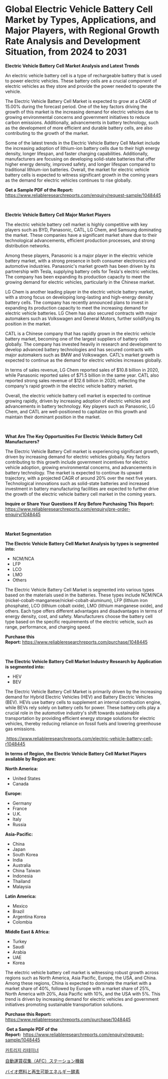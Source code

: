<p><h1>Global Electric Vehicle Battery Cell Market by Types, Applications, and Major Players, with Regional Growth Rate Analysis and Development Situation, from 2024 to 2031</h1></p><p><strong>Electric Vehicle Battery Cell Market Analysis and Latest Trends</strong></p>
<p><p>An electric vehicle battery cell is a type of rechargeable battery that is used to power electric vehicles. These battery cells are a crucial component of electric vehicles as they store and provide the power needed to operate the vehicle.</p><p>The Electric Vehicle Battery Cell Market is expected to grow at a CAGR of 15.00% during the forecast period. One of the key factors driving the growth of this market is the increasing demand for electric vehicles due to growing environmental concerns and government initiatives to reduce carbon emissions. Additionally, advancements in battery technology, such as the development of more efficient and durable battery cells, are also contributing to the growth of the market.</p><p>Some of the latest trends in the Electric Vehicle Battery Cell Market include the increasing adoption of lithium-ion battery cells due to their high energy density, longer lifespan, and faster charging capabilities. Additionally, manufacturers are focusing on developing solid-state batteries that offer higher energy density, improved safety, and longer lifespan compared to traditional lithium-ion batteries. Overall, the market for electric vehicle battery cells is expected to witness significant growth in the coming years as the demand for electric vehicles continues to rise globally.</p></p>
<p><strong>Get a Sample PDF of the Report:&nbsp;</strong> <a href="https://www.reliableresearchreports.com/enquiry/request-sample/1048445">https://www.reliableresearchreports.com/enquiry/request-sample/1048445</a></p>
<p>&nbsp;</p>
<p><strong>Electric Vehicle Battery Cell Major Market Players</strong></p>
<p><p>The electric vehicle battery cell market is highly competitive with key players such as BYD, Panasonic, CATL, LG Chem, and Samsung dominating the market. These companies have a significant market share due to their technological advancements, efficient production processes, and strong distribution networks.</p><p>Among these players, Panasonic is a major player in the electric vehicle battery market, with a strong presence in both consumer electronics and automotive industries. Panasonic's market growth has been driven by its partnership with Tesla, supplying battery cells for Tesla's electric vehicles. The company has been expanding its production capacity to meet the growing demand for electric vehicles, particularly in the Chinese market.</p><p>LG Chem is another leading player in the electric vehicle battery market, with a strong focus on developing long-lasting and high-energy density battery cells. The company has recently announced plans to invest in expanding its production capacity to meet the increasing demand for electric vehicle batteries. LG Chem has also secured contracts with major automakers such as Volkswagen and General Motors, further solidifying its position in the market.</p><p>CATL is a Chinese company that has rapidly grown in the electric vehicle battery market, becoming one of the largest suppliers of battery cells globally. The company has invested heavily in research and development to develop advanced battery technologies and has secured contracts with major automakers such as BMW and Volkswagen. CATL's market growth is expected to continue as the demand for electric vehicles increases globally.</p><p>In terms of sales revenue, LG Chem reported sales of $10.8 billion in 2020, while Panasonic reported sales of $71.5 billion in the same year. CATL also reported strong sales revenue of $12.6 billion in 2020, reflecting the company's rapid growth in the electric vehicle battery market.</p><p>Overall, the electric vehicle battery cell market is expected to continue growing rapidly, driven by increasing adoption of electric vehicles and advancements in battery technology. Key players such as Panasonic, LG Chem, and CATL are well-positioned to capitalize on this growth and maintain their dominant position in the market.</p></p>
<p>&nbsp;</p>
<p><strong>What Are The Key Opportunities For Electric Vehicle Battery Cell Manufacturers?</strong></p>
<p><p>The Electric Vehicle Battery Cell market is experiencing significant growth, driven by increasing demand for electric vehicles globally. Key factors contributing to this growth include government incentives for electric vehicle adoption, growing environmental concerns, and advancements in battery technology. The market is expected to continue its upward trajectory, with a projected CAGR of around 20% over the next five years. Technological innovations such as solid-state batteries and increased investment in battery manufacturing facilities are expected to further drive the growth of the electric vehicle battery cell market in the coming years.</p></p>
<p><strong>Inquire or Share Your Questions If Any Before Purchasing This Report:</strong> <a href="https://www.reliableresearchreports.com/enquiry/pre-order-enquiry/1048445">https://www.reliableresearchreports.com/enquiry/pre-order-enquiry/1048445</a></p>
<p>&nbsp;</p>
<p><strong>Market Segmentation</strong></p>
<p><strong>The Electric Vehicle Battery Cell Market Analysis by types is segmented into:</strong></p>
<p><ul><li>NCM/NCA</li><li>LFP</li><li>LCO</li><li>LMO</li><li>Others</li></ul></p>
<p><p>The Electric Vehicle Battery Cell Market is segmented into various types based on the materials used in the batteries. These types include NCM/NCA (nickel-cobalt-manganese/nickel-cobalt-aluminum), LFP (lithium iron phosphate), LCO (lithium cobalt oxide), LMO (lithium manganese oxide), and others. Each type offers different advantages and disadvantages in terms of energy density, cost, and safety. Manufacturers choose the battery cell type based on the specific requirements of the electric vehicle, such as range, performance, and charging speed.</p></p>
<p><strong>Purchase this Report:&nbsp;</strong><a href="https://www.reliableresearchreports.com/purchase/1048445">https://www.reliableresearchreports.com/purchase/1048445</a></p>
<p>&nbsp;</p>
<p><strong>The Electric Vehicle Battery Cell Market Industry Research by Application is segmented into:</strong></p>
<p><ul><li>HEV</li><li>BEV</li></ul></p>
<p><p>The Electric Vehicle Battery Cell Market is primarily driven by the increasing demand for Hybrid Electric Vehicles (HEV) and Battery Electric Vehicles (BEV). HEVs use battery cells to supplement an internal combustion engine, while BEVs rely solely on battery cells for power. These battery cells play a crucial role in the automotive industry's shift towards sustainable transportation by providing efficient energy storage solutions for electric vehicles, thereby reducing reliance on fossil fuels and lowering greenhouse gas emissions.</p></p>
<p><a href="https://www.reliableresearchreports.com/electric-vehicle-battery-cell-r1048445">&nbsp;https://www.reliableresearchreports.com/electric-vehicle-battery-cell-r1048445</a></p>
<p><strong>In terms of Region, the Electric Vehicle Battery Cell Market Players available by Region are:</strong></p>
<p>
    <p> <strong> North America: </strong>
        <ul>
            <li>United States</li>
            <li>Canada</li>
        </ul>
        </p> 
    <p> <strong> Europe: </strong>
        <ul>
            <li>Germany</li>
            <li>France</li>
            <li>U.K.</li>
            <li>Italy</li>
            <li>Russia</li>
        </ul>
        </p> 
    <p> <strong> Asia-Pacific: </strong>
        <ul>
            <li>China</li>
            <li>Japan</li>
            <li>South Korea</li>
            <li>India</li>
            <li>Australia</li>
            <li>China Taiwan</li>
            <li>Indonesia</li>
            <li>Thailand</li>
            <li>Malaysia</li>
        </ul>
        </p> 
    <p> <strong> Latin America: </strong>
        <ul>
            <li>Mexico</li>
            <li>Brazil</li>
            <li>Argentina Korea</li>
            <li>Colombia</li>
        </ul>
        </p> 
    <p> <strong> Middle East & Africa: </strong>
        <ul>
            <li>Turkey</li>
            <li>Saudi</li>
            <li>Arabia</li>
            <li>UAE</li>
            <li>Korea</li>
        </ul>
    </p>
    </p>
<p><p>The electric vehicle battery cell market is witnessing robust growth across regions such as North America, Asia Pacific, Europe, the USA, and China. Among these regions, China is expected to dominate the market with a market share of 40%, followed by Europe with a market share of 25%, North America with 20%, Asia Pacific with 10%, and the USA with 5%. This trend is driven by increasing demand for electric vehicles and government initiatives promoting sustainable transportation solutions.</p></p>
<p><strong>Purchase this Report: </strong><a href="https://www.reliableresearchreports.com/purchase/1048445">https://www.reliableresearchreports.com/purchase/1048445</a></p>
<p>&nbsp;<strong>Get a Sample PDF of the Report:&nbsp;&nbsp;</strong><a href="https://www.reliableresearchreports.com/enquiry/request-sample/1048445">https://www.reliableresearchreports.com/enquiry/request-sample/1048445</a></p>
<p><strong></strong></p>
<p><p><a href="https://github.com/risastia4/Market-Research-Report-List-1/blob/main/8808588161859.md">카트리지 리테이너</a></p><p><a href="https://medium.com/@wgloverbetty988/%E8%87%AA%E5%8B%95%E6%96%99%E9%87%91%E5%BE%B4%E5%8F%8E-afc-%E3%82%B9%E3%83%86%E3%83%BC%E3%82%B7%E3%83%A7%E3%83%B3%E6%A9%9F%E5%99%A8%E5%B8%82%E5%A0%B4%E3%81%AE%E8%A6%8F%E6%A8%A1%E3%81%A8%E3%82%B7%E3%82%A7%E3%82%A2%E5%88%86%E6%9E%90-%E6%88%90%E9%95%B7%E3%83%88%E3%83%AC%E3%83%B3%E3%83%89%E3%81%8A%E3%82%88%E3%81%B3%E4%BA%88%E6%B8%AC2024%E5%B9%B4-2031%E5%B9%B4-db49c16cd486">自動運賃収集（AFC）ステーション機器</a></p><p><a href="https://github.com/KaydenJohns1964/Market-Research-Report-List-2/blob/main/4644391151955.md">バイオ燃料と再生可能エネルギー酵素</a></p></p>